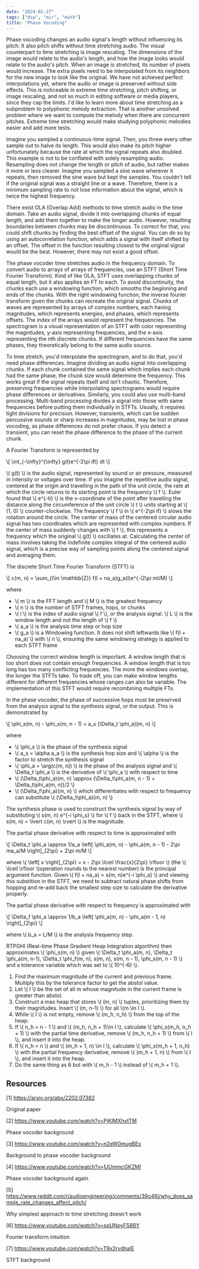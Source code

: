 ```yaml
---
date: "2024-01-27"
tags: ["dsp", "mir", "math"]
title: "Phase Vocoding"
---
```


Phase vocoding changes an audio signal's length without influencing its pitch. It also pitch shifts without time stretching audio. The visual counterpart to time stretching is image rescaling. The dimensions of the image would relate to the audio's length, and how the image looks would relate to the audio's pitch. When an image is stretched, its number of pixels would increase. The extra pixels need to be interpolated from its neighbors for the new image to look like the original. We have not achieved perfect interpolations yet, where the audio or image is preserved without side effects. This is noticeable in extreme time stretching, pitch shifting, or image rescaling, and not so much in editing software or media players, since they cap the limits. I'd like to learn more about time stretching as a subproblem to polyphonic melody extraction. That is another unsolved problem where we want to compute the melody when there are concurrent pitches. Extreme time stretching would make studying polyphonic melodies easier and add more tests.

Imagine you sampled a continuous-time signal. Then, you threw every other sample out to halve its length. This would also make its pitch higher unfortunately because the rate at which the signal repeats also doubled. This example is not to be conflated with solely resampling audio. Resampling does not change the length or pitch of audio, but rather makes it more or less clearer. Imagine you sampled a sine wave wherever it repeats, then removed the sine wave but kept the samples. You couldn't tell if the original signal was a straight line or a wave. Therefore, there is a minimum sampling rate to not lose information about the signal, which is twice the highest frequency.

There exist OLA (Overlap Add) methods to time stretch audio in the time domain. Take an audio signal, divide it into overlapping chunks of equal length, and add them together to make the longer audio. However, resulting boundaries between chunks may be discontinuous. To correct for that, you could shift chunks by finding the best offset of the signal. You can do so by using an autocorrelation function, which adds a signal with itself shifted by an offset. The offset in the function resulting closest to the original signal would be the best. However, there may not exist a good offset.

The phase vocoder time stretches audio in the frequency domain. To convert audio to arrays of arrays of frequencies, use an STFT (Short Time Fourier Transform). Kind of like OLA, STFT uses overlapping chunks of equal length, but it also applies an FT to each. To avoid discontinuity, the chunks each use a windowing function, which smooths the beginning and ends of the chunks. With the right windowing function, the inverse fourier transform given the chunks can recreate the original signal. Chunks of waves are represented by arrays of complex numbers, each having magnitudes, which represents energies, and phases, which represents offsets. The index of the arrays would represent the frequencies. The spectrogram is a visual representation of an STFT with color representing the magnitudes, y-axis representing frequencies, and the x-axis representing the nth discrete chunks. If different frequencies have the same phases, they theoretically belong to the same audio source.

To time stretch, you'd interpolate the spectrogram, and to do that, you'd need phase differences. Imagine dividing an audio signal into overlapping chunks. If each chunk contained the same signal which implies each chunk had the same phase, the chunk size would determine the frequency. This works great if the signal repeats itself and isn't chaotic. Therefore, preserving frequencies while interpolating spectrograms would require phase differences or derivatives. Similarly, you could also use multi-band processing. Multi-band processing divides a signal into those with same frequencies before putting them individually in STFTs. Usually, it requires tight divisions for precision. However, transients, which can be sudden percussive sounds or sharp increases in magnitudes, may be lost in phase vocoding, as phase differences do not prefer chaos. If you detect a transient, you can reset the phase difference to the phase of the current chunk.

A Fourier Transform is represented by

\\[ \int_{-\infty}^{\infty} g(t)e^{-2\pi ift} dt \\]

\\( g(t) \\) is the audio signal, represented by sound or air pressure, measured in intensity or voltages over time. If you imagine the repetitive audio signal, centered at the origin and travelling in the path of the unit circle, the rate at which the circle returns to its starting point is the frequency \\( f \\). Euler found that \\( e^{-ti} \\) is the x-coordinate of the point after travelling the distance along the circumference of the unit circle \\( t \\) units starting at \\( (1, 0) \\) counter-clockwise. The frequency \\( f \\) in \\( e^{-2\pi if} \\) slows the rotation around the circle. The center of mass of the centered circular audio signal has two coordinates which are represented with complex numbers. If the center of mass suddenly changes with \\( f \\), this represents a frequency which the original \\( g(t) \\) oscillates at. Calculating the center of mass involves taking the indefinite complex integral of the centered audio signal, which is a precise way of sampling points along the centered signal and averaging them.

The discrete Short Time Fourier Transform (STFT) is

\\[ c(m, n) = \sum\_{l\in \mathbb{Z}} f(l + na_a)g_a(l)e^{-i2\pi ml/M} \\]

where

- \\( m \\) is the FFT length and \\( M \\) is the greatest frequency
- \\( n \\) is the number of STFT frames, hops, or chunks
- \\( l \\) is the index of audio signal \\( f \\), or the analysis signal. \\( L \\) is the window length and not the length of \\( f \\)
- \\( a_a \\) is the analysis time step or hop size
- \\( g_a \\) is a Windowing function. It does not shift leftwards like \\( f(l + na_a) \\) with \\( n \\), ensuring the same windowing strategy is applied to each STFT frame

Choosing the correct window length is important. A window length that is too short does not contain enough frequencies. A window length that is too long has too many conflicting frequencies. The more the windows overlap, the longer the STFTs take. To trade off, you can make window lengths different for different frequencies whose ranges can also be variable. The implementation of this STFT would require recombining multiple FTs.

In the phase vocoder, the phase of successive hops must be preserved from the analysis signal to the synthesis signal, or the output. This is demonstrated by

\\[ \phi_s(m, n) - \phi_s(m, n - 1) = a_s (\Delta_t \phi_a)(m, n) \\]

where 

- \\( \phi_s \\) is the phase of the synthesis signal
- \\( a_s = \alpha a_a \\) is the synthesis hop size and \\( \alpha \\) is the factor to stretch the synthesis signal
- \\( \phi_a = \arg(c(m, n)) \\) is the phase of the analysis signal and \\( \Delta_t \phi_a \\) is the derivative of \\( \phi_a \\) with respect to time
- \\( (\Delta_t\phi_a)(m, n) \approx (\Delta_t\phi_a(m, n - 1) + \Delta_t\phi_a(m, n))/2 \\)
- \\( (\Delta_f\phi_a)(m, n) \\) which differentiates with respect to frequency can substitute \\( (\Delta_t\phi_a)(m, n) \\)

The synthesis phase is used to construct the synthesis signal by way of substituting \\( s(m, n) e^{-i \phi_s} \\) for \\( f \\) back in the STFT, where \\( s(m, n) = \lvert c(m, n) \rvert \\) is the magnitude.

The partial phase derivative with respect to time is approximated with

\\[ \Delta_t \phi_a \approx 1/a_a \left[ \phi_a(m, n) - \phi_a(m, n - 1) - 2\pi ma_a/M \right]_{2\pi} + 2\pi m/M \\]

where \\( \left[ x \right]_{2\pi} = x - 2\pi \lceil \frac{x}{2\pi} \rfloor \\) (the \\( \lceil \rfloor \\)operation rounds to the nearest number) is the principal argument function. Given \\( f(l + na_a) = s(m, n)e^{-i \phi_a} \\) and viewing this substition in the STFT, we need to subtract natural phase shifts from hopping and re-add back the smallest step size to calculate the derivative properly.

The partial phase derivative with respect to frequency is approximated with

\\[ \Delta_f \phi_a \approx 1/b_a \left[ \phi_a(m, n) - \phi_a(m - 1, n) \right]_{2\pi} \\]

where \\( b_a = L/M \\) is the analysis frequency step.

RTPGHI (Real-time Phase Gradient Heap Integration algorithm) then approximates \\( \phi_s(m, n) \\) given \\( \Delta_t \phi_a(m, n), \Delta_t \phi_a(m, n-1), \Delta_t \phi_f(m, n), s(m, n), s(m, n - 1), \phi_s(m, n - 1) \\) and a tolerance variable which was set to \\( 10^{-6} \\).

1. Find the maximum magnitude of the current and previous frame. Multiply this by the tolerance factor to get the abstol value.
2. Let \\( I \\) be the set of all m whose magnitude in the current frame is greater than abstol.
3. Construct a max heap that stores \\( (m, n) \\) tuples, prioritizing them by their magnitudes. Insert \\( (m, n-1) \\) for all \\(m \in I \\).
4. While \\( I \\) is not empty, remove \\( (m_h, n_h) \\) from the top of the heap. 
5. If \\( n_h = n - 1 \\) and \\( (m_h, n_h + 1)\in I \\), calculate \\( \phi_s(m_h, n_h + 1) \\) with the partial time derivative, remove \\( (m_h, n_h + 1) \\) from \\( I \\), and insert it into the heap.
6. If \\( n_h = n \\) and \\( (m_h + 1, n) \in I \\), calculate \\( \phi_s(m_h + 1, n_h) \\) with the partial frequency derivative, remove \\( (m_h + 1, n) \\) from \\( I \\), and insert it into the heap.
7. Do the same thing as 6 but with \\( m_h - 1 \\) instead of \\( m_h + 1 \\).

## Resources

<a id="1">[1]</a>
https://arxiv.org/abs/2202.07382

Original paper

<a id="2">[2]</a>
https://www.youtube.com/watch?v=PjKlMXhxtTM

Phase vocoder background

<a id="3">[3]</a>
https://www.youtube.com/watch?v=n2eW0mugBEs

Background to phase vocoder background

<a id="4">[4]</a>
https://www.youtube.com/watch?v=fJUmmcGKZMI

Phase vocoder background again

<a id="5">[5]</a>
https://www.reddit.com/r/audioengineering/comments/39o46i/why_does_sample_rate_changes_affect_pitch/

Why simplest approach to time stretching doesn't work

<a id="6">[6]</a>
https://www.youtube.com/watch?v=spUNpyF58BY

Fourier transform intuition

<a id="7">[7]</a>
https://www.youtube.com/watch?v=T9x2rvdhaIE

STFT background
